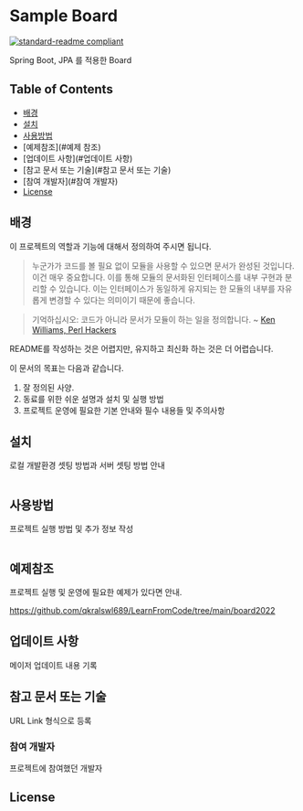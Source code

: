 # Sample Board 

[![standard-readme compliant](https://img.shields.io/badge/readme%20style-standard-brightgreen.svg?style=flat-square)](https://github.com/RichardLitt/standard-readme)

Spring Boot, JPA 를 적용한 Board 


## Table of Contents

- [배경](#배경)
- [설치](#설치)
- [사용방법](#사용방법)
- [예제참조](#예제 참조)
- [업데이트 사항](#업데이트 사항)
- [참고 문서 또는 기술](#참고 문서 또는 기술)
- [참여 개발자](#참여 개발자)
- [License](#license)

## 배경

이 프로젝트의 역할과 기능에 대해서 정의하여 주시면 됩니다.

> 누군가가 코드를 볼 필요 없이 모듈을 사용할 수 있으면 문서가 완성된 것입니다.
> 이건 매우 중요합니다. 이를 통해 모듈의 문서화된 인터페이스를 내부 구현과 분리할 수 있습니다. 이는 인터페이스가 동일하게 유지되는 한 모듈의 내부를 자유롭게 변경할 수 있다는 의미이기 때문에 좋습니다.

> 기억하십시오: 코드가 아니라 문서가 모듈이 하는 일을 정의합니다.
~ [Ken Williams, Perl Hackers](http://mathforum.org/ken/perl_modules.html#document)

README를 작성하는 것은 어렵지만, 유지하고 최신화 하는 것은 더 어렵습니다.

이 문서의 목표는 다음과 같습니다.

1. 잘 정의된 사양.
2. 동료를 위한 쉬운 설명과 설치 및 실행 방법
3. 프로젝트 운영에 필요한 기본 안내와 필수 내용들 및 주의사항


## 설치

로컬 개발환경 셋팅 방법과 서버 셋팅 방법 안내

```sh

```

## 사용방법

프로젝트 실행 방법 및 추가 정보 작성

```sh

```

## 예제참조

프로젝트 실행 및 운영에 필요한 예제가 있다면 안내.

https://github.com/qkralswl689/LearnFromCode/tree/main/board2022


## 업데이트 사항

메이저 업데이트 내용 기록

## 참고 문서 또는 기술

URL Link 형식으로 등록

### 참여 개발자

프로젝트에 참여했던 개발자

## License